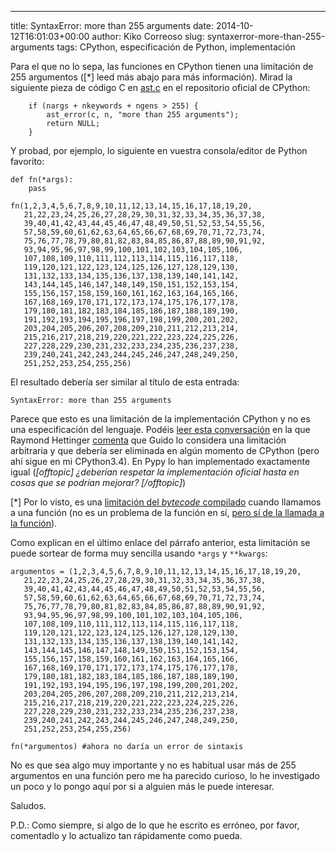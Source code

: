 ---
title: SyntaxError: more than 255 arguments
date: 2014-10-12T16:01:03+00:00
author: Kiko Correoso
slug: syntaxerror-more-than-255-arguments
tags: CPython, especificación de Python, implementación

Para el que no lo sepa, las funciones en CPython tienen una limitación de 255 argumentos ([*] leed más abajo para más información). Mirad la siguiente pieza de código C en [ast.c](https://hg.python.org/cpython/file/433048fd4206/Python/ast.c#l2457) en el repositorio oficial de CPython:

<pre class="language-c"><code class="language-c" data-language="c">    if (nargs + nkeywords + ngens > 255) {
        ast_error(c, n, "more than 255 arguments");
        return NULL;
    }</code></pre>

Y probad, por ejemplo, lo siguiente en vuestra consola/editor de Python favorito:

<pre class="language-python"><code class="language-python" data-language="python">def fn(*args):
    pass

fn(1,2,3,4,5,6,7,8,9,10,11,12,13,14,15,16,17,18,19,20,
   21,22,23,24,25,26,27,28,29,30,31,32,33,34,35,36,37,38,
   39,40,41,42,43,44,45,46,47,48,49,50,51,52,53,54,55,56,
   57,58,59,60,61,62,63,64,65,66,67,68,69,70,71,72,73,74,
   75,76,77,78,79,80,81,82,83,84,85,86,87,88,89,90,91,92,
   93,94,95,96,97,98,99,100,101,102,103,104,105,106,
   107,108,109,110,111,112,113,114,115,116,117,118,
   119,120,121,122,123,124,125,126,127,128,129,130,
   131,132,133,134,135,136,137,138,139,140,141,142,
   143,144,145,146,147,148,149,150,151,152,153,154,
   155,156,157,158,159,160,161,162,163,164,165,166,
   167,168,169,170,171,172,173,174,175,176,177,178,
   179,180,181,182,183,184,185,186,187,188,189,190,
   191,192,193,194,195,196,197,198,199,200,201,202,
   203,204,205,206,207,208,209,210,211,212,213,214,
   215,216,217,218,219,220,221,222,223,224,225,226,
   227,228,229,230,231,232,233,234,235,236,237,238,
   239,240,241,242,243,244,245,246,247,248,249,250,
   251,252,253,254,255,256)
</code></pre>

El resultado debería ser similar al título de esta entrada:

<pre class="language-python"><code>SyntaxError: more than 255 arguments</code></pre>

Parece que esto es una limitación de la implementación CPython y no es una especificación del lenguaje. Podéis [leer esta conversación](http://bugs.python.org/issue12844) en la que Raymond Hettinger [comenta](http://bugs.python.org/issue12844#msg142998) que Guido lo considera una limitación arbitraria y que debería ser eliminada en algún momento de CPython (pero ahí sigue en mi CPython3.4). En Pypy lo han implementado exactamente igual (_[offtopic] ¿deberían respetar la implementación oficial hasta en cosas que se podrían mejorar? [/offtopic]_)

[*] Por lo visto, es una [limitación del _bytecode_ compilado](http://stackoverflow.com/questions/714475/what-is-a-maximum-number-of-arguments-in-a-python-function/8932175#8932175) cuando llamamos a una función (no es un problema de la función en sí, [pero sí de la llamada a la función](http://ajhekman.com/2012/08/25/use-more-than-255-columns-in-sqlalchemy/)).

Como explican en el último enlace del párrafo anterior, esta limitación se puede sortear de forma muy sencilla usando `*args` y `**kwargs`:

<pre class="language-python"><code class="language-python" data-language="python">argumentos = (1,2,3,4,5,6,7,8,9,10,11,12,13,14,15,16,17,18,19,20,
   21,22,23,24,25,26,27,28,29,30,31,32,33,34,35,36,37,38,
   39,40,41,42,43,44,45,46,47,48,49,50,51,52,53,54,55,56,
   57,58,59,60,61,62,63,64,65,66,67,68,69,70,71,72,73,74,
   75,76,77,78,79,80,81,82,83,84,85,86,87,88,89,90,91,92,
   93,94,95,96,97,98,99,100,101,102,103,104,105,106,
   107,108,109,110,111,112,113,114,115,116,117,118,
   119,120,121,122,123,124,125,126,127,128,129,130,
   131,132,133,134,135,136,137,138,139,140,141,142,
   143,144,145,146,147,148,149,150,151,152,153,154,
   155,156,157,158,159,160,161,162,163,164,165,166,
   167,168,169,170,171,172,173,174,175,176,177,178,
   179,180,181,182,183,184,185,186,187,188,189,190,
   191,192,193,194,195,196,197,198,199,200,201,202,
   203,204,205,206,207,208,209,210,211,212,213,214,
   215,216,217,218,219,220,221,222,223,224,225,226,
   227,228,229,230,231,232,233,234,235,236,237,238,
   239,240,241,242,243,244,245,246,247,248,249,250,
   251,252,253,254,255,256)

fn(*argumentos) #ahora no daría un error de sintaxis</code></pre>

No es que sea algo muy importante y no es habitual usar más de 255 argumentos en una función pero me ha parecido curioso, lo he investigado un poco y lo pongo aquí por si a alguien más le puede interesar.

Saludos.

P.D.: Como siempre, si algo de lo que he escrito es erróneo, por favor, comentadlo y lo actualizo tan rápidamente como pueda.